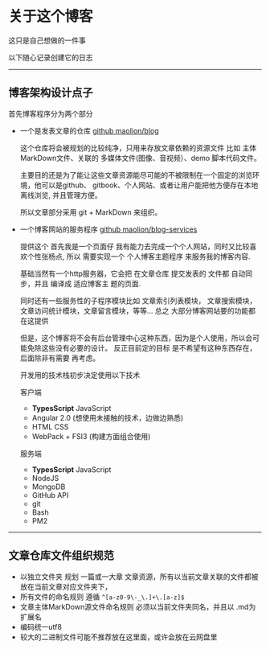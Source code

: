 # 关于这个博客

这只是自己想做的一件事

以下随心记录创建它的日志

----


## 博客架构设计点子

首先博客程序分为两个部分 

- 一个是发表文章的仓库 [github maolion/blog](https://github.com/maolion/blog) 

    这个仓库将会被规划的比较纯净，只用来存放文章依赖的资源文件 比如 主体MarkDown文件、关联的
    多媒体文件(图像、音视频）、demo 脚本代码文件。

    主要目的还是为了能让这些文章资源能尽可能的不被限制在一个固定的浏览环境，他可以是github、
    gitbook、个人网站、或者让用户能把他方便存在本地离线浏览, 并且管理方便。

    所以文章部分采用 git + MarkDown 来组织。

- 一个博客网站的服务程序 [github maolion/blog-services](https://github.com/maolion/blog-services)
    
    提供这个 首先我是一个页面仔 我有能力去完成一个个人网站，同时又比较喜欢个性张杨点, 所以
    需要实现一个 个人博客主题程序 来服务我的博客内容.

    基础当然有一个http服务器，它会把 在文章仓库 提交发表的 文件都 自动同步，并且 编译成 适应博客主
    题的页面.

    同时还有一些服务性的子程序模块比如 文章索引列表模块， 文章搜索模块，文章访问统计模块，文章留言模块，等等...
    总之 大部分博客网站要的功能都在这提供

    但是，这个博客将不会有后台管理中心这种东西，因为是个人使用，所以会可能免除这些没有必要的设计。 反正目前定的目标
    是不希望有这种东西存在，后面除非有需要 再考虑。

    开发用的技术栈初步决定使用以下技术
    
    客户端
    - **TypesScript** JavaScript
    - Angular 2.0 (想使用未接触的技术，边做边熟悉)
    - HTML CSS
    - WebPack + FSI3 (构建方面组合使用)

    服务端
    - **TypesScript** JavaScript
    - NodeJS
    - MongoDB
    - GitHub API
    - git
    - Bash
    - PM2

---- 

## 文章仓库文件组织规范

- 以独立文件夹 规划 一篇或一大章 文章资源，所有以当前文章关联的文件都被放在当前文章对应文件夹下，
- 所有文件的命名规则 遵循 ```^[a-z0-9\-_\.]+\.[a-z]$```
- 文章主体MarkDown源文件命名规则 必须以当前文件夹同名，并且以 .md为扩展名
- 编码统一utf8
- 较大的二进制文件可能不推荐放在这里面，或许会放在云网盘里

